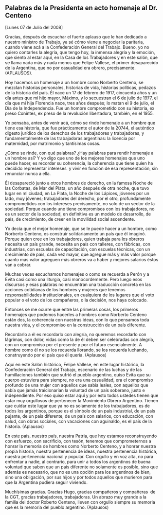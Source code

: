 Palabras de la Presidenta en acto homenaje al Dr. Centeno
---------------------------------------------------------

[Lunes 07 de Julio del 2008]

Gracias, después de escuchar el fuerte aplauso que le han dedicado a
nuestro ministro de Trabajo, ya sé cómo viene a negociar la paritaria,
cuando viene acá a la Confederación General del Trabajo. Bueno, yo no
quiero contarles la alegría, que tengo hoy, la inmensa alegría y la
emoción, que siento al estar aquí, en la Casa de los Trabajadores y en
este salón, que se llama nada más y nada menos que Felipe Vallese, el
primer desaparecido de la Argentina, que no por casualidad era obrero,
precisamente. (APLAUSOS).

Hoy hacemos un homenaje a un hombre como Norberto Centeno, se mezclan
historias personales, historias de vida, historias políticas, pedazos de
la historia del país. Él nace un 17 de febrero de 1917, cincuenta años y
un día antes que mi hijo mayor, Máximo, y lo secuestran el 6 de julio de
1977, el día que mi hija Florencia nace, tres años después; lo matan el
9 de julio, el Día de la Independencia. Fue un hombre comprometido con
su historia, ex preso Conintes, ex preso de la revolución libertadora,
también, en el 1955.

Yo pensaba, antes de venir acá, cómo se rinde homenaje a un hombre que
tiene esa historia, que fue prácticamente el autor de la 20744, el
auténtico digesto jurídico de los derechos de los trabajadores y
trabajadoras, y fundamentalmente de las trabajadoras argentinas: la
licencia por maternidad, por matrimonio y tantísimas cosas.

¿Cómo se rinde, con qué palabras? ¿Hay palabras para rendir homenaje a
un hombre así? Y yo digo que uno de los mejores homenajes que uno puede
hacer, es recordar su coherencia, la coherencia que tiene quien ha
decidido representar intereses  y vivir en función de esa
representación, sin renunciar nunca a ella.

Él desapareció junto a otros hombres de derecho, en la famosa Noche de
las Corbatas, de Mar del Plata, un año después de otra noche, que tuvo
lugar en mi ciudad, en La Plata, la Noche de los Lápices, jóvenes por un
lado, muy jóvenes; trabajadores del derecho, por el otro, profundamente
comprometidos con los intereses precisamente, no solo de un sector de la
sociedad. Porque cuando uno tiene compromisos con los trabajadores, no
es un sector de la sociedad, en definitiva es un modelo de desarrollo,
de país, de crecimiento, de creer en la movilidad social ascendente.

Yo decía que el mejor homenaje, que se le puede hacer a un hombre, como
Norberto Centeno, es construir solidariamente un país que él imaginó.
Porque quien cree en los trabajadores, quien trabaja para los obreros
necesita un país grande, necesita un país con talleres, con fábricas,
con industrias, con escuelas de capacitación, con escuelas técnicas, con
un crecimiento de país, cada vez mayor, que agregue más y más valor
porque cuanto más valor agreguen más obreros va a haber y mejores
salarios éstos van a cobrar.

Muchas veces escuchamos homenajes o como se recuerda a Perón y a Evita
casi como una liturgia, casi monocordemente. Pero luego esos discursos y
esas palabras no encuentran una traducción concreta en las acciones
cotidianas de los hombres y mujeres que tenemos responsabilidades
institucionales, en cualquiera de los lugares que el voto popular o el
voto de los compañeros, o la decisión, nos haya colocado.

Entonces se me ocurre que entre las primeras cosas, los primeros
homenajes que podemos hacerles a hombres como Norberto Centeno están
dos, la coherencia con nuestras ideas, con lo que pensamos toda nuestra
vida, y el compromiso en la construcción de un país diferente.

Recordarlo a él es recordarlo con alegría, no queremos recordarlo con
lágrimas, con dolor, vidas como la de él deben ser celebradas con
alegría, con un compromiso por el presente y por el futuro
esencialmente. A hombre como él no se los recuerda llorando, se los
recuerda luchando, construyendo por el país que él quería. (Aplausos)

Aquí en este Salón histórico, Felipe Vallese, en este lugar histórico,
la Confederación General del Trabajo, escenario de las luchas y de las
humillaciones también que sufrió el pueblo argentino, quiso Evita que su
cuerpo estuviera para siempre, no era una casualidad, era el compromiso
profundo de una mujer con aquellos que sabía leales, con aquellos que
sabía que jamás traicionarían la voluntad de un país soberano, justo e
independiente. Por eso quiso estar aquí y por esto todos ustedes tienen
que estar muy orgullosos de pertenecer la Movimiento Obrero Argentino.
Tienen que cuidar este lugar que ya no es solamente de los trabajadores,
es de todos los argentinos, porque es el símbolo de un país industrial,
de un país pujante, de un país diferente, de un país con salarios, con
educación, con salud, con obras sociales, con vacaciones con aguinaldo,
es el país de la historia. (Aplausos)

En este país, nuestro país, nuestra Patria, que hoy estamos
reconstruyendo con esfuerzo, con sacrificio, con tesón, tenemos que
comprometernos a honrar la memoria de hombres como Norberto Centeno, y a
honrar nuestra  propia historia, nuestra pertenencia de ideas, nuestra
pertenencia histórica, nuestra pertenencia nacional y popular. Con
orgullo y en voz alta, no para enfrentar a nadie, al contrario, para
unir a todos los argentinos de buena voluntad que saben que un país
diferente no solamente es posible, sino que además es necesario, que no
es una opción para los argentinos de bien, sino una obligación, por sus
hijos y por todos aquellos que murieron para que la Argentina pudiera
seguir viviendo.

Muchísimas gracias. Gracias Hugo, gracias compañeros y compañeras  de la
CGT, gracias trabajadores, trabajadoras. Un abrazo muy grande a la
familia del doctor Roberto Centeno, lleven con orgullo siempre su
memoria que es la memoria del pueblo argentino. (Aplausos)
